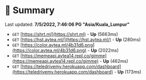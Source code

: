 # 📖 Summary
Last updated: **7/5/2022, 7:46:06 PG "Asia/Kuala_Lumpur"**

- `GET` [https://shrt.ml](https://shrt.ml) - **Up** (5663ms)
- `GET` [https://hst.aytea.ml/](https://hst.aytea.ml/) - **Up** (280ms)
- `GET` [https://color.aytea.ml/4b31d6.png](https://color.aytea.ml/4b31d6.png) - **Up** (2022ms)
- `GET` [https://memeapi.aytea14.repl.co/gimme](https://memeapi.aytea14.repl.co/gimme) - **Up** (462ms)
- `GET` [https://teledrivemy.herokuapp.com/dashboard](https://teledrivemy.herokuapp.com/dashboard) - **Up** (173ms)
